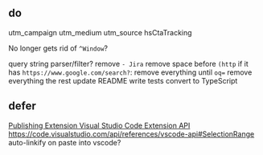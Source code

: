 
## do

utm_campaign
utm_medium
utm_source
hsCtaTracking

No longer gets rid of `^Window`?

query string parser/filter?
remove ` - Jira `
remove space before `(http`
if it has `https://www.google.com/search?`:
  remove everything until `oq=`
  remove everything the rest
update README
write tests
convert to TypeScript

## defer

[Publishing Extension  Visual Studio Code Extension API ](https://code.visualstudio.com/api/working-with-extensions/publishing-extension#packaging-extensions)
https://code.visualstudio.com/api/references/vscode-api#SelectionRange
auto-linkify on paste into vscode?

